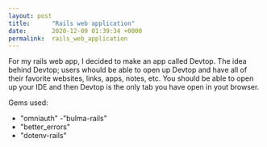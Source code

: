 ```yaml
---
layout: post
title:      "Rails web application"
date:       2020-12-09 01:39:34 +0000
permalink:  rails_web_application
---
```



For my rails web app, I decided to make an app called Devtop. The idea behind Devtop; users whould be able to open up Devtop and have all of their favorite websites, links, apps, notes, etc. You should be able to open up your IDE and then Devtop is the only tab you have open in yout browser. 

Gems used:

- "omniauth"
-"bulma-rails"
- "better_errors"
- "dotenv-rails"



